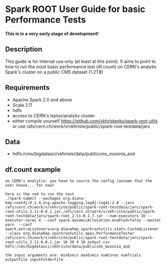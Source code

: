 # Spark ROOT User Guide for basic Performance Tests

**This is in a very early stage of development!**

## Description
This guide is for internal use only (at least at this point).
It aims to point to how to run the most basic performance test (df.count) on CERN's analytix Spark's cluster on a public CMS dataset (1.2TB)

## Requirements
- Apache Spark 2.0 and above
- Scala 2.11
- hdfs 
- access to CERN's lxplus/analytix cluster
- either compile yourself https://github.com/vkhristenko/spark-root-utils or use /afs/cern.ch/work/v/vkhriste/public/spark-root-testdata/jars

## Data
- hdfs:/cms/bigdatasci/vkhriste/data/publiccms\_muionia\_aod

## df.count example
```
on CERN's analytix: you have to source the config (assume that the user knows... for now)

here is the cmd to run the test
./spark-submit --packages org.diana-hep:root4j:0.1.4,org.apache.logging.log4j:log4j:2.8 --jars /afs/cern.ch/work/v/vkhriste/public/spark-root-testdata/jars/spark-root-utils_2.11-0.0.1.jar,/afs/cern.ch/work/v/vkhriste/public/spark-root-testdata/jars/spark-root_2.11-0.1.7.jar --num-executors 10 --executor-cores 4 --conf spark.dynamicAllocation.enabled=false --master yarn  --conf spark.extraListeners=org.dianahep.sparkrootutils.stats.CustomListener --class org.dianahep.sparkrootutils.apps.PerformanceTester /afs/cern.ch/work/v/vkhriste/public/spark-root-testdata/jars/spark-root-utils_2.11-0.0.1.jar 10 20 4 10 output.csv hdfs:/cms/bigdatasci/vkhriste/data/publiccms_muionia_aod

the input arguments are: minExecs maxExecs numCores numTrials outputFile inputFolderFile
```
